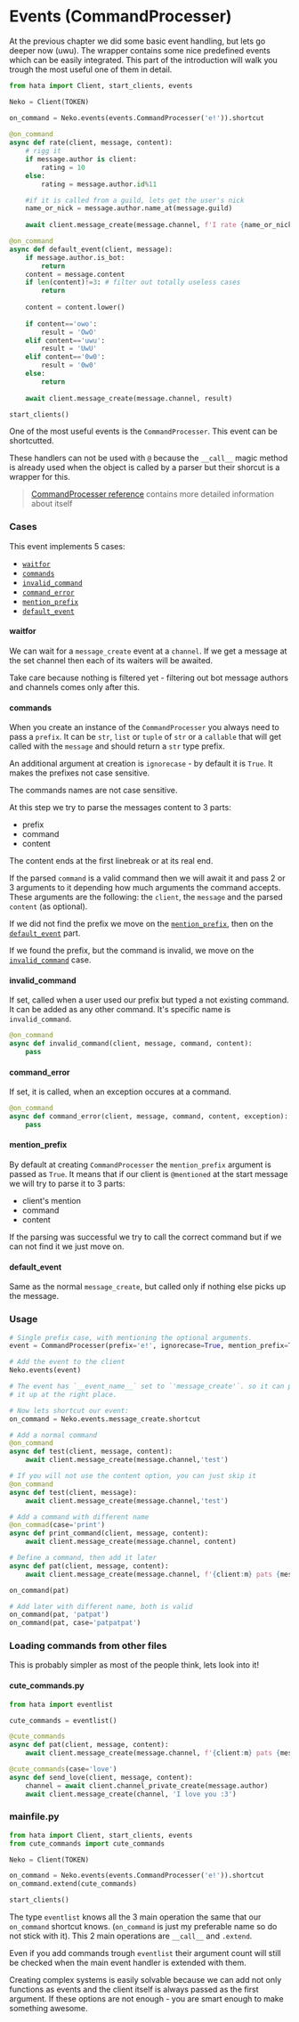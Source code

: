 # Events (CommandProcesser)

At the previous chapter we did some basic event handling, but lets go deeper
now (uwu). The wrapper contains some nice predefined events which can be
easily integrated. This part of the introduction will walk you trough
the most useful one of them in detail.

```py
from hata import Client, start_clients, events

Neko = Client(TOKEN)

on_command = Neko.events(events.CommandProcesser('e!')).shortcut
        
@on_command
async def rate(client, message, content):
    # rigg it
    if message.author is client:
        rating = 10
    else:
        rating = message.author.id%11

    #if it is called from a guild, lets get the user's nick
    name_or_nick = message.author.name_at(message.guild)
    
    await client.message_create(message.channel, f'I rate {name_or_nick} {rating}/10.')

@on_command
async def default_event(client, message):
    if message.author.is_bot:
        return
    content = message.content
    if len(content)!=3: # filter out totally useless cases
        return
    
    content = content.lower()
    
    if content=='owo':
        result = 'OwO'
    elif content=='uwu':
        result = 'UwU'
    elif content=='0w0':
        result = '0w0'
    else:
        return
    
    await client.message_create(message.channel, result)

start_clients()
```

One of the most useful events is the `CommandProcesser`.
This event can be shortcutted.

These handlers can not be used with `@` because the `__call__` magic
method is already used when the object is called by a parser but their
shorcut is a wrapper for this.

> [CommandProcesser reference](https://github.com/HuyaneMatsu/hata/blob/master/docs/ref/CommandProcesser.md)
> contains more detailed information about itself

### Cases

This event implements 5 cases:
- [`waitfor`](#waitfor)
- [`commands`](#commands)
- [`invalid_command`](#invalid_command)
- [`command_error`](#command_error)
- [`mention_prefix`](#mention_prefix)
- [`default_event`](#default_event)

#### waitfor

We can wait for a `message_create` event at a `channel`. If we get a message
at the set channel then each of its waiters will be awaited.

Take care because nothing is filtered yet - filtering out bot message authors and
channels comes only after this.

#### commands

When you create an instance of the `CommandProcesser` you always need to
pass a `prefix`. It can be `str`, `list` or `tuple` of `str` or a `callable`
that will get called with the `message` and should return a `str` type prefix.

An additional argument at creation is `ignorecase` - by default it is `True`.
It makes the prefixes not case sensitive.

The commands names are not case sensitive.

At this step we try to parse the messages content to 3 parts:
- prefix
- command
- content

The content ends at the first linebreak or at its real end.

If the parsed `command` is a valid command then we will await it and pass 2
or 3 arguments to it depending how much arguments the command accepts. These
arguments are the following: the `client`, the `message` and the parsed
`content` (as optional).

If we did not find the prefix we move on the
[`mention_prefix`](#default_event), then on the
[`default_event`](#default_event) part.

If we found the prefix, but the command is invalid, we move on the
[`invalid_command`](#invalid_command) case.

#### invalid_command

If set, called when a user used our prefix but typed a not existing command.
It can be added as any other command. It's specific name is `invalid_command`.

```py
@on_command
async def invalid_command(client, message, command, content):
    pass
```

#### command_error

If set, it is called, when an exception occures at a command.

```py
@on_command
async def command_error(client, message, command, content, exception):
    pass
```

#### mention_prefix

By default at creating `CommandProcesser` the `mention_prefix` argument is
passed as `True`. It means that if our client is `@mentioned` at the start message
we will try to parse it to 3 parts:
- client's mention
- command
- content

If the parsing was successful we try to call the correct command but if we
can not find it we just move on.

#### default_event

Same as the normal `message_create`, but called only if nothing else picks up
the message.

### Usage

```py
# Single prefix case, with mentioning the optional arguments.
event = CommandProcesser(prefix='e!', ignorecase=True, mention_prefix=True)

# Add the event to the client
Neko.events(event)

# The event has `__event_name__` set to `'message_create'`. so it can pick
# it up at the right place.

# Now lets shortcut our event:
on_command = Neko.events.message_create.shortcut

# Add a normal command
@on_command
async def test(client, message, content): 
    await client.message_create(message.channel,'test')

# If you will not use the content option, you can just skip it
@on_command
async def test(client, message): 
    await client.message_create(message.channel,'test')

# Add a command with different name
@on_commad(case='print')
async def print_command(client, message, content):
    await client.message_create(message.channel, content)

# Define a command, then add it later
async def pat(client, message, content):
    await client.message_create(message.channel, f'{client:m} pats {message.author:f}')

on_command(pat)

# Add later with different name, both is valid
on_command(pat, 'patpat')
on_command(pat, case='patpatpat')
```

### Loading commands from other files

This is probably simpler as most of the people think, lets look into it!

#### cute_commands.py
```py
from hata import eventlist

cute_commands = eventlist()

@cute_commands
async def pat(client, message, content):
    await client.message_create(message.channel, f'{client:m} pats {message.author:f}')

@cute_commands(case='love')
async def send_love(client, message, content):
    channel = await client.channel_private_create(message.author)
    await client.message_create(channel, 'I love you :3')
```

### mainfile.py
```py
from hata import Client, start_clients, events
from cute_commands import cute_commands

Neko = Client(TOKEN)

on_command = Neko.events(events.CommandProcesser('e!')).shortcut
on_command.extend(cute_commands)

start_clients()
```
        
The type `eventlist` knows all the 3 main operation the same that our
`on_command` shortcut knows.
(`on_command` is just my preferable name so do not stick with it).
This 2 main operations are `__call__` and `.extend`.

Even if you add commands trough `eventlist` their argument count will still
be checked when the main event handler is extended with them.

Creating complex systems is easily solvable because we can add not only
functions as events and the client itself is always passed as the first
argument. If these options are not enough - you are smart enough to make
something awesome.
